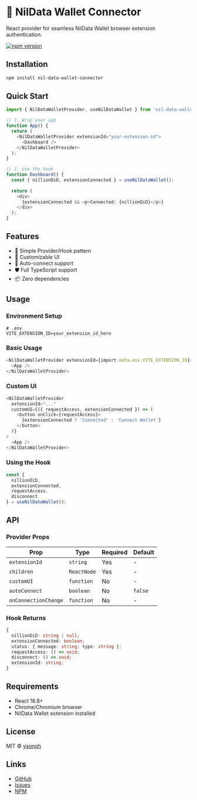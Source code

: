 # 🔐 NilData Wallet Connector

React provider for seamless NilData Wallet browser extension authentication.

[![npm version](https://badge.fury.io/js/nil-data-wallet-connector.svg)](https://www.npmjs.com/package/nil-data-wallet-connector)

## Installation

```bash
npm install nil-data-wallet-connector
```

## Quick Start

```typescript
import { NilDataWalletProvider, useNilDataWallet } from 'nil-data-wallet-connector';

// 1. Wrap your app
function App() {
  return (
    <NilDataWalletProvider extensionId="your-extension-id">
      <Dashboard />
    </NilDataWalletProvider>
  );
}

// 2. Use the hook
function Dashboard() {
  const { nillionDiD, extensionConnected } = useNilDataWallet();
  
  return (
    <div>
      {extensionConnected && <p>Connected: {nillionDiD}</p>}
    </div>
  );
}
```

## Features

- 🎯 Simple Provider/Hook pattern
- 🎨 Customizable UI
- 🔄 Auto-connect support
- 🛡️ Full TypeScript support
- 📦 Zero dependencies

## Usage

### Environment Setup

```env
# .env
VITE_EXTENSION_ID=your_extension_id_here
```

### Basic Usage

```typescript
<NilDataWalletProvider extensionId={import.meta.env.VITE_EXTENSION_ID}>
  <App />
</NilDataWalletProvider>
```

### Custom UI

```typescript
<NilDataWalletProvider 
  extensionId="..."
  customUI={({ requestAccess, extensionConnected }) => (
    <button onClick={requestAccess}>
      {extensionConnected ? 'Connected' : 'Connect Wallet'}
    </button>
  )}
>
  <App />
</NilDataWalletProvider>
```

### Using the Hook

```typescript
const { 
  nillionDiD,
  extensionConnected,
  requestAccess,
  disconnect 
} = useNilDataWallet();
```

## API

### Provider Props

| Prop | Type | Required | Default |
|------|------|----------|---------|
| `extensionId` | `string` | Yes | - |
| `children` | `ReactNode` | Yes | - |
| `customUI` | `function` | No | - |
| `autoConnect` | `boolean` | No | `false` |
| `onConnectionChange` | `function` | No | - |

### Hook Returns

```typescript
{
  nillionDiD: string | null;
  extensionConnected: boolean;
  status: { message: string; type: string };
  requestAccess: () => void;
  disconnect: () => void;
  extensionId: string;
}
```

## Requirements

- React 16.8+
- Chrome/Chromium browser
- NilData Wallet extension installed

## License

MIT © [ysongh](https://github.com/ysongh)

## Links

- [GitHub](https://github.com/ysongh/nil-data-wallet-connector)
- [Issues](https://github.com/ysongh/nil-data-wallet-connector/issues)
- [NPM](https://www.npmjs.com/package/nil-data-wallet-connector)